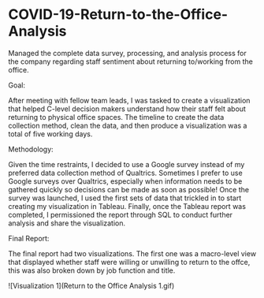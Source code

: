 # COVID-19-Return-to-the-Office-Analysis

Managed the complete data survey, processing, and analysis process for the company regarding staff sentiment about returning to/working from the office.

Goal:

After meeting with fellow team leads, I was tasked to create a visualization that helped C-level decision makers understand how their staff felt about returning to physical office spaces. The timeline to create the data collection method, clean the data, and then produce a visualization was a total of five working days. 

Methodology:

Given the time restraints, I decided to use a Google survey instead of my preferred data collection method of Qualtrics. Sometimes I prefer to use Google surveys over Qualtrics, especially when information needs to be gathered quickly so decisions can be made as soon as possible! Once the survey was launched, I used the first sets of data that trickled in to start creating my visualization in Tableau. Finally, once the Tableau report was completed, I permissioned the report through SQL to conduct further analysis and share the visualization.

Final Report:

The final report had two visualizations. The first one was a macro-level view that displayed whether staff were willing or unwilling to return to the offce, this was also broken down by job function and title. 

![Visualization 1](Return to the Office Analysis 1.gif)

